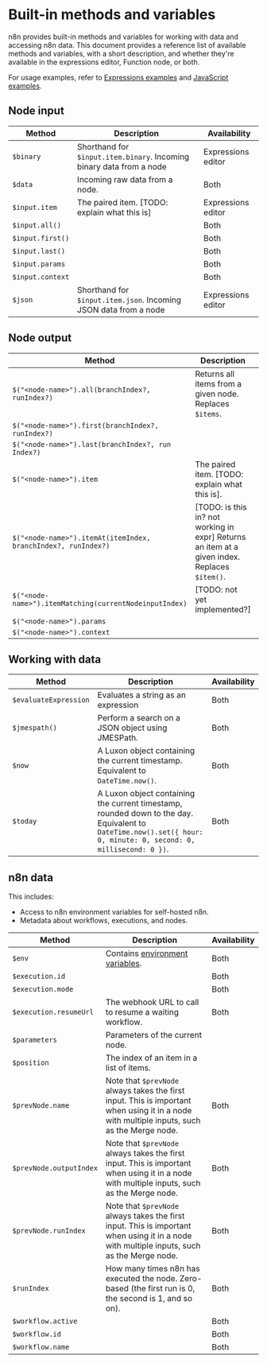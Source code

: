 # Built-in methods and variables

n8n provides built-in methods and variables for working with data and accessing n8n data. This document provides a reference list of available methods and variables, with a short description, and whether they're available in the expressions editor, Function node, or both.

For usage examples, refer to [Expressions examples](/code-examples/expressions/methods-variables/) and [JavaScript examples](/code-examples/javascript-functions/methods/).


## Node input

| Method | Description | Availability |
| ------ | ----------- | ------------ |
| `$binary` | Shorthand for `$input.item.binary`. Incoming binary data from a node | Expressions editor |
| `$data` | Incoming raw data from a node. | Both |
| `$input.item` | The paired item. [TODO: explain what this is] | Expressions editor |
| `$input.all()` | | Both |
| `$input.first()` | | Both |
| `$input.last()` | | Both |
| `$input.params` | | Both |
| `$input.context` | | Both |
| `$json` | Shorthand for `$input.item.json`. Incoming JSON data from a node | Expressions editor |


## Node output

| Method | Description | Availability |
| ------ | ----------- | ------------ |
| `$("<node-name>").all(branchIndex?, runIndex?)` | Returns all items from a given node. Replaces `$items`. | Both |
| `$("<node-name>").first(branchIndex?, runIndex?)` | | Both |
| `$("<node-name>").last(branchIndex?, run Index?)` | | Both |
| `$("<node-name>").item` | The paired item. [TODO: explain what this is]. | Expressions editor |
| `$("<node-name>").itemAt(itemIndex, branchIndex?, runIndex?)` | [TODO: is this in? not working in expr] Returns an item at a given index. Replaces `$item()`. | Both |
| `$("<node-name>").itemMatching(currentNodeinputIndex)` | [TODO: not yet implemented?] | Both |
| `$("<node-name>").params` | | |
| `$("<node-name>").context` | | |

## Working with data

| Method | Description | Availability |
| ------ | ----------- | ------------ |
| `$evaluateExpression` | Evaluates a string as an expression | Both |
| `$jmespath()` | Perform a search on a JSON object using JMESPath. | Both |
| `$now` | A Luxon object containing the current timestamp. Equivalent to `DateTime.now()`. | Both |
| `$today` | A Luxon object containing the current timestamp, rounded down to the day. Equivalent to `DateTime.now().set({ hour: 0, minute: 0, second: 0, millisecond: 0 })`. | Both |


## n8n data

This includes:

* Access to n8n environment variables for self-hosted n8n.
* Metadata about workflows, executions, and nodes.

| Method | Description | Availability |
| ------ | ----------- | ------------ |
| `$env` | Contains [environment variables](/hosting/environment-variables/). | Both |
| `$execution.id` | | Both |
| `$execution.mode` | | Both |
| `$execution.resumeUrl` | The webhook URL to call to resume a waiting workflow. | Both |
| `$parameters` | Parameters of the current node. | |
| `$position` | The index of an item in a list of items. | |
| `$prevNode.name` | Note that `$prevNode` always takes the first input. This is important when using it in a node with multiple inputs, such as the Merge node. | Both |
| `$prevNode.outputIndex` | Note that `$prevNode` always takes the first input. This is important when using it in a node with multiple inputs, such as the Merge node. | Both |
| `$prevNode.runIndex` | Note that `$prevNode` always takes the first input. This is important when using it in a node with multiple inputs, such as the Merge node. | Both |
| `$runIndex` | How many times n8n has executed the node. Zero-based (the first run is 0, the second is 1, and so on). | Both |
| `$workflow.active` |  | Both |
| `$workflow.id` |  | Both |
| `$workflow.name` |  | Both |
